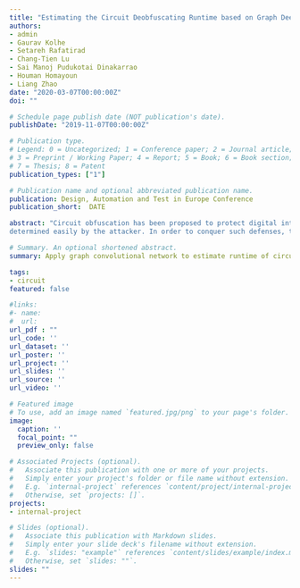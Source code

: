 ```yaml
---
title: "Estimating the Circuit Deobfuscating Runtime based on Graph Deep Learning"
authors:
- admin
- Gaurav Kolhe
- Setareh Rafatirad
- Chang-Tien Lu
- Sai Manoj Pudukotai Dinakarrao
- Houman Homayoun
- Liang Zhao
date: "2020-03-07T00:00:00Z"
doi: ""

# Schedule page publish date (NOT publication's date).
publishDate: "2019-11-07T00:00:00Z"

# Publication type.
# Legend: 0 = Uncategorized; 1 = Conference paper; 2 = Journal article;
# 3 = Preprint / Working Paper; 4 = Report; 5 = Book; 6 = Book section;
# 7 = Thesis; 8 = Patent
publication_types: ["1"]

# Publication name and optional abbreviated publication name.
publication: Design, Automation and Test in Europe Conference
publication_short:  DATE

abstract: "Circuit obfuscation has been proposed to protect digital integrated circuits (ICs) from different security threats such as reverse engineering by introducing ambiguity in the circuit i.e., addition of the logic gates whose functionality cannot be
determined easily by the attacker. In order to conquer such defenses, techniques such as Boolean satisfiability-checking (SAT)-based attacks were introduced. SAT-attack can potentially decrypt the obfuscated circuits but the deobfuscation runtime could have a large span ranging from few milliseconds to few years or more, depending on the number and location of obfuscated gates, the topology of the obfuscated circuit and obfuscation technique used. To ensure the security of the deployed obfuscation mechanism, it is essential to accurately pre-estimate the deobfuscation time, thereby one can optimize the deployed defense in order to maximize the deobfuscation runtime. However, estimating the deobfuscation runtime is a challenging task due to 1) the complexity and heterogeneity of graph-structured circuit, 2) the unknown and sophisticated mechanisms of the attackers for deobfuscation, 3) efficiency and scalability requirement in practice. To address the above mentioned challenges, this work proposes the first machine-learning framework that predicts the deobfuscation runtime based on graph deep learning. Specifically, we design a new model, ICNet with new input and convolution layers to characterize circuit's topology, which are then integrated by heterogeneous deep fully-connected layers to obtain the deobfuscation runtime. The proposed ICNet is an end-to-end framework which can automatically extract the determinant features required for deobfuscation runtime prediction. Extensive experiments on standard benchmarks demonstrate its effectiveness and efficiency beyond many competitive baselines."

# Summary. An optional shortened abstract.
summary: Apply graph convolutional network to estimate runtime of circuit decryption.

tags:
- circuit
featured: false

#links:
#- name:
#  url:
url_pdf : ""
url_code: ''
url_dataset: ''
url_poster: ''
url_project: ''
url_slides: ''
url_source: ''
url_video: ''

# Featured image
# To use, add an image named `featured.jpg/png` to your page's folder.
image:
  caption: ''
  focal_point: ""
  preview_only: false

# Associated Projects (optional).
#   Associate this publication with one or more of your projects.
#   Simply enter your project's folder or file name without extension.
#   E.g. `internal-project` references `content/project/internal-project/index.md`.
#   Otherwise, set `projects: []`.
projects:
- internal-project

# Slides (optional).
#   Associate this publication with Markdown slides.
#   Simply enter your slide deck's filename without extension.
#   E.g. `slides: "example"` references `content/slides/example/index.md`.
#   Otherwise, set `slides: ""`.
slides: ""
---
```

